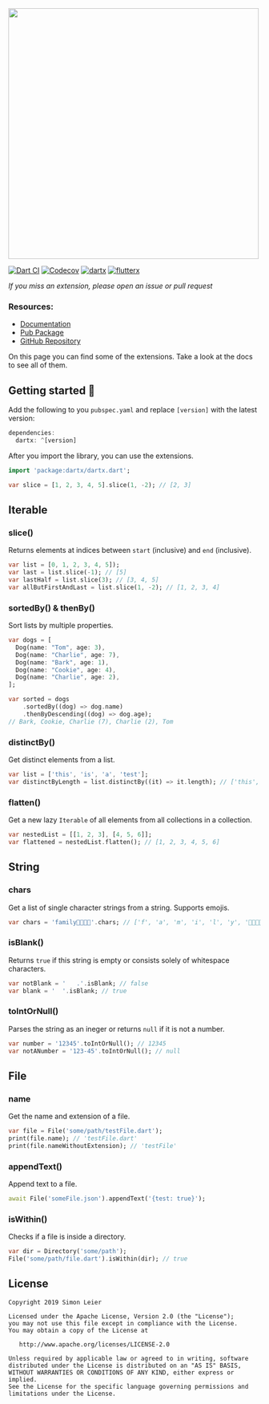 <img src="https://raw.githubusercontent.com/leisim/dartx/master/.github/logo.svg?sanitize=true" width="500px">

[![Dart CI](https://github.com/leisim/dartx/workflows/Dart%20CI/badge.svg)](https://github.com/leisim/dartx/actions) [![Codecov](https://img.shields.io/codecov/c/github/leisim/dartx.svg)](https://codecov.io/gh/leisim/dartx) [![dartx](https://img.shields.io/pub/v/dartx?label=dartx)](https://pub.dev/packages/dartx) [![flutterx](https://img.shields.io/pub/v/flutterx?label=flutterx)](https://pub.dev/packages/flutterx)

*If you miss an extension, please open an issue or pull request*

### Resources:
- [Documentation](https://pub.dev/documentation/dartx/latest/dartx/dartx-library.html)
- [Pub Package](https://pub.dev/packages/dartx)
- [GitHub Repository](https://github.com/leisim/dartx)

On this page you can find some of the extensions. Take a look at the docs to see all of them.

## Getting started 🎉

Add the following to you `pubspec.yaml` and replace `[version]` with the latest version:

```dart
dependencies:
  dartx: ^[version]
```

After you import the library, you can use the extensions.

```dart
import 'package:dartx/dartx.dart';

var slice = [1, 2, 3, 4, 5].slice(1, -2); // [2, 3]
```

## Iterable

### slice()
Returns elements at indices between `start` (inclusive) and `end` (inclusive).
```dart
var list = [0, 1, 2, 3, 4, 5]);
var last = list.slice(-1); // [5]
var lastHalf = list.slice(3); // [3, 4, 5]
var allButFirstAndLast = list.slice(1, -2); // [1, 2, 3, 4]
```

### sortedBy() & thenBy()
Sort lists by multiple properties.
```dart
var dogs = [
  Dog(name: "Tom", age: 3),
  Dog(name: "Charlie", age: 7),
  Dog(name: "Bark", age: 1),
  Dog(name: "Cookie", age: 4),
  Dog(name: "Charlie", age: 2),
];

var sorted = dogs
    .sortedBy((dog) => dog.name)
    .thenByDescending((dog) => dog.age);
// Bark, Cookie, Charlie (7), Charlie (2), Tom
```

### distinctBy()
Get distinct elements from a list.
```dart
var list = ['this', 'is', 'a', 'test'];
var distinctByLength = list.distinctBy((it) => it.length); // ['this', 'is', 'a']
```

### flatten()
Get a new lazy `Iterable` of all elements from all collections in a collection.
```dart
var nestedList = [[1, 2, 3], [4, 5, 6]];
var flattened = nestedList.flatten(); // [1, 2, 3, 4, 5, 6]
```

## String

### chars
Get a list of single character strings from a string. Supports emojis.
```dart
var chars = 'family👨‍👨‍👧‍👦'.chars; // ['f', 'a', 'm', 'i', 'l', 'y', '👨‍👨‍👧‍👦']
```

### isBlank()
Returns `true` if this string is empty or consists solely of whitespace characters.
```dart
var notBlank = '   .'.isBlank; // false
var blank = '  '.isBlank; // true
```

### toIntOrNull()
Parses the string as an ineger or returns `null` if it is not a number.
```dart
var number = '12345'.toIntOrNull(); // 12345
var notANumber = '123-45'.toIntOrNull(); // null
```

## File

### name
Get the name and extension of a file.
```dart
var file = File('some/path/testFile.dart');
print(file.name); // 'testFile.dart'
print(file.nameWithoutExtension); // 'testFile'
```

### appendText()
Append text to a file.
```dart
await File('someFile.json').appendText('{test: true}');
```

### isWithin()
Checks if a file is inside a directory.
```dart
var dir = Directory('some/path');
File('some/path/file.dart').isWithin(dir); // true
```


## License
```
Copyright 2019 Simon Leier

Licensed under the Apache License, Version 2.0 (the "License");
you may not use this file except in compliance with the License.
You may obtain a copy of the License at

   http://www.apache.org/licenses/LICENSE-2.0

Unless required by applicable law or agreed to in writing, software
distributed under the License is distributed on an "AS IS" BASIS,
WITHOUT WARRANTIES OR CONDITIONS OF ANY KIND, either express or implied.
See the License for the specific language governing permissions and
limitations under the License.
```
